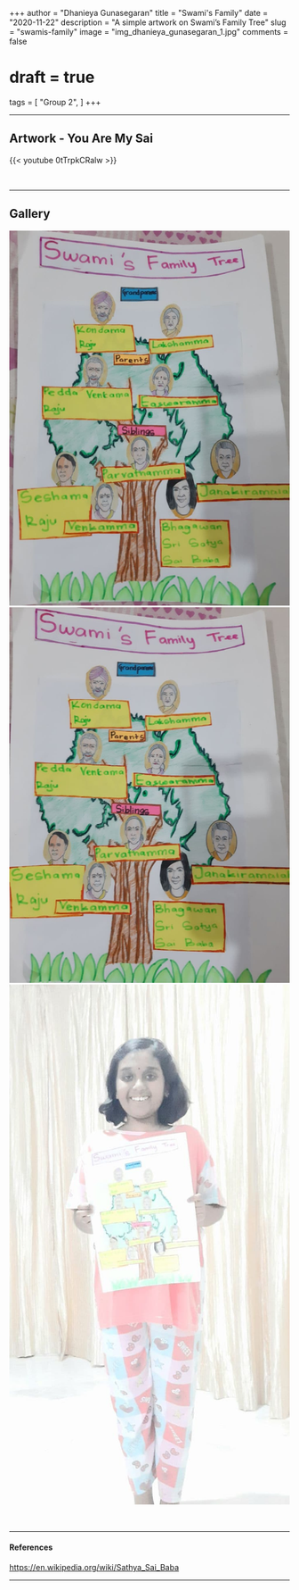 +++
author = "Dhanieya Gunasegaran"
title = "Swami's Family"
date = "2020-11-22"
description = "A simple artwork on Swami’s Family Tree"
slug = "swamis-family"
image = "img_dhanieya_gunasegaran_1.jpg"
comments = false
# draft = true
tags = [
    "Group 2",
]
+++

---

## Artwork - You Are My Sai

{{< youtube 0tTrpkCRalw >}}

<br>

---

## Gallery

![](img_dhanieya_gunasegaran_1.jpg) ![](img_dhanieya_gunasegaran_2.jpg) ![](img_dhanieya_gunasegaran_3.jpg)

<br>

---

#### References

https://en.wikipedia.org/wiki/Sathya_Sai_Baba

---

